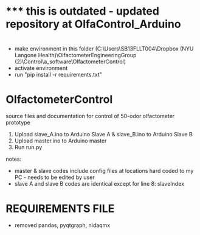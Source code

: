 # *** this is outdated  - updated repository at OlfaControl_Arduino



#
#
#


- make environment in this folder (C:\Users\SB13FLLT004\Dropbox (NYU Langone Health)\OlfactometerEngineeringGroup (2)\Control\a_software\OlfactometerControl)
- activate environment
- run "pip install -r requirements.txt"


# OlfactometerControl
source files and documentation for control of 50-odor olfactometer prototype


1. Upload slave_A.ino to Arduino Slave A & slave_B.ino to Arduino Slave B
2. Upload master.ino to Arduino master
3. Run run.py




notes:
- master & slave codes include config files at locations hard coded to my PC - needs to be edited by user
- slave A and slave B codes are identical except for line 8: slaveIndex



# REQUIREMENTS FILE
- removed pandas, pyqtgraph, nidaqmx

